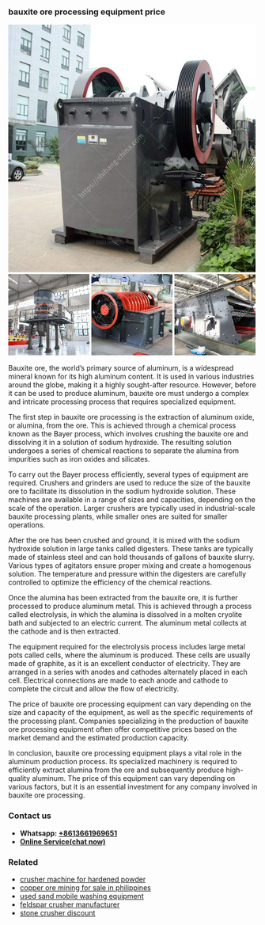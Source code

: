 <h3>bauxite ore processing equipment price</h3><img src='1708309187.jpg' alt=''><p>Bauxite ore, the world’s primary source of aluminum, is a widespread mineral known for its high aluminum content. It is used in various industries around the globe, making it a highly sought-after resource. However, before it can be used to produce aluminum, bauxite ore must undergo a complex and intricate processing process that requires specialized equipment.</p><p>The first step in bauxite ore processing is the extraction of aluminum oxide, or alumina, from the ore. This is achieved through a chemical process known as the Bayer process, which involves crushing the bauxite ore and dissolving it in a solution of sodium hydroxide. The resulting solution undergoes a series of chemical reactions to separate the alumina from impurities such as iron oxides and silicates.</p><p>To carry out the Bayer process efficiently, several types of equipment are required. Crushers and grinders are used to reduce the size of the bauxite ore to facilitate its dissolution in the sodium hydroxide solution. These machines are available in a range of sizes and capacities, depending on the scale of the operation. Larger crushers are typically used in industrial-scale bauxite processing plants, while smaller ones are suited for smaller operations.</p><p>After the ore has been crushed and ground, it is mixed with the sodium hydroxide solution in large tanks called digesters. These tanks are typically made of stainless steel and can hold thousands of gallons of bauxite slurry. Various types of agitators ensure proper mixing and create a homogenous solution. The temperature and pressure within the digesters are carefully controlled to optimize the efficiency of the chemical reactions.</p><p>Once the alumina has been extracted from the bauxite ore, it is further processed to produce aluminum metal. This is achieved through a process called electrolysis, in which the alumina is dissolved in a molten cryolite bath and subjected to an electric current. The aluminum metal collects at the cathode and is then extracted.</p><p>The equipment required for the electrolysis process includes large metal pots called cells, where the aluminum is produced. These cells are usually made of graphite, as it is an excellent conductor of electricity. They are arranged in a series with anodes and cathodes alternately placed in each cell. Electrical connections are made to each anode and cathode to complete the circuit and allow the flow of electricity.</p><p>The price of bauxite ore processing equipment can vary depending on the size and capacity of the equipment, as well as the specific requirements of the processing plant. Companies specializing in the production of bauxite ore processing equipment often offer competitive prices based on the market demand and the estimated production capacity.</p><p>In conclusion, bauxite ore processing equipment plays a vital role in the aluminum production process. Its specialized machinery is required to efficiently extract alumina from the ore and subsequently produce high-quality aluminum. The price of this equipment can vary depending on various factors, but it is an essential investment for any company involved in bauxite ore processing.</p><h3>Contact us</h3><ul><li><strong>Whatsapp:&nbsp;<a href="https://wa.me/8613661969651">+8613661969651</a></strong></li><li><a href="https://swt.shibang-china.com/?git&amp;zhl&amp;bauxite ore processing equipment price"><strong>Online Service(chat now)</strong></a></li></ul><h3>Related</h3><ul><li><a href='crusher machine for hardened powder.md'>crusher machine for hardened powder</a></li><li><a href='copper ore mining for sale in philippines.md'>copper ore mining for sale in philippines</a></li><li><a href='used sand mobile washing equipment.md'>used sand mobile washing equipment</a></li><li><a href='feldspar crusher manufacturer.md'>feldspar crusher manufacturer</a></li><li><a href='stone crusher discount.md'>stone crusher discount</a></li></ul>